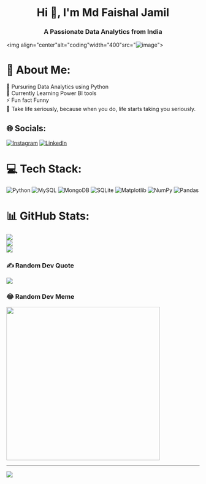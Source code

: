<h1 align="center">Hi 🤚, I'm Md Faishal Jamil</h1>
<h3 align="center">A Passionate Data Analytics from India</h3>

<img align="center"alt="coding"width="400"src="![image](https://github.com/faishalanalyst/Md-/assets/162610018/1dcd4ea3-872d-4d12-a92e-6f958ba0db5f)">

# 💫 About Me:
👯  Pursuring Data Analytics using Python<br>🌱  Currently Learning Power BI tools<br>⚡  Fun fact Funny<br> 🔭 Take life seriously, because when you do, life starts taking you seriously.


## 🌐 Socials:
[![Instagram](https://img.shields.io/badge/Instagram-%23E4405F.svg?logo=Instagram&logoColor=white)](https://instagram.com/faishal_rcs) [![LinkedIn](https://img.shields.io/badge/LinkedIn-%230077B5.svg?logo=linkedin&logoColor=white)](https://linkedin.com/in/https://www.linkedin.com/in/md-faishal-jamil-a1064423a) 

# 💻 Tech Stack:
![Python](https://img.shields.io/badge/python-3670A0?style=plastic&logo=python&logoColor=ffdd54) ![MySQL](https://img.shields.io/badge/mysql-%2300000f.svg?style=plastic&logo=mysql&logoColor=white) ![MongoDB](https://img.shields.io/badge/MongoDB-%234ea94b.svg?style=plastic&logo=mongodb&logoColor=white) ![SQLite](https://img.shields.io/badge/sqlite-%2307405e.svg?style=plastic&logo=sqlite&logoColor=white) ![Matplotlib](https://img.shields.io/badge/Matplotlib-%23ffffff.svg?style=plastic&logo=Matplotlib&logoColor=black) ![NumPy](https://img.shields.io/badge/numpy-%23013243.svg?style=plastic&logo=numpy&logoColor=white) ![Pandas](https://img.shields.io/badge/pandas-%23150458.svg?style=plastic&logo=pandas&logoColor=white)
# 📊 GitHub Stats:
![](https://github-readme-stats.vercel.app/api?username=faishalanalyst&theme=synthwave&hide_border=false&include_all_commits=true&count_private=true)<br/>
![](https://github-readme-streak-stats.herokuapp.com/?user=faishalanalyst&theme=synthwave&hide_border=false)<br/>
![](https://github-readme-stats.vercel.app/api/top-langs/?username=faishalanalyst&theme=synthwave&hide_border=false&include_all_commits=true&count_private=true&layout=compact)

### ✍️ Random Dev Quote
![](https://quotes-github-readme.vercel.app/api?type=horizontal&theme=gruvbox)

### 😂 Random Dev Meme
<img src='https://randommeme-five.vercel.app/' style="height: 400px;"/>

---
[![](https://visitcount.itsvg.in/api?id=faishalanalyst&icon=0&color=0)](https://visitcount.itsvg.in)

<!-- Proudly created with GPRM ( https://gprm.itsvg.in ) -->
